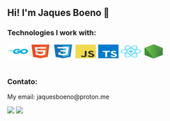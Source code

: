 ## Hi! I'm Jaques Boeno 👋

<div>
  <h3>Technologies I work with:</h3>
  <img width="48" height="32" src="https://raw.githubusercontent.com/devicons/devicon/master/icons/go/go-original-wordmark.svg" />
  <img width="48" height="32" src="https://raw.githubusercontent.com/devicons/devicon/master/icons/html5/html5-original.svg" />
  <img width="48" height="32" src="https://raw.githubusercontent.com/devicons/devicon/master/icons/css3/css3-original.svg" />
  <img width="48" height="32" src="https://raw.githubusercontent.com/devicons/devicon/master/icons/javascript/javascript-original.svg" />
  <img width="48" height="32" src="https://raw.githubusercontent.com/devicons/devicon/master/icons/typescript/typescript-original.svg" />
  <img width="48" height="32" src="https://raw.githubusercontent.com/devicons/devicon/master/icons/react/react-original.svg" />
  <img width="48" height="32" src="https://raw.githubusercontent.com/devicons/devicon/master/icons/nodejs/nodejs-original.svg" />
</div>
<br />
<div>
  <h3>Contato:</h3>
  <p>My email: jaquesboeno@proton.me</p>
  <a href="mailto:jaquesboeno@proton.me"><img src="https://img.shields.io/badge/ProtonMail-8B89CC?style=for-the-badge&logo=protonmail&logoColor=white" /></a>
  <a href="https://t.me/JaquesJunior06"><img src="https://img.shields.io/badge/Telegram-2CA5E0?style=for-the-badge&logo=telegram&logoColor=white" /></a>
</div>
